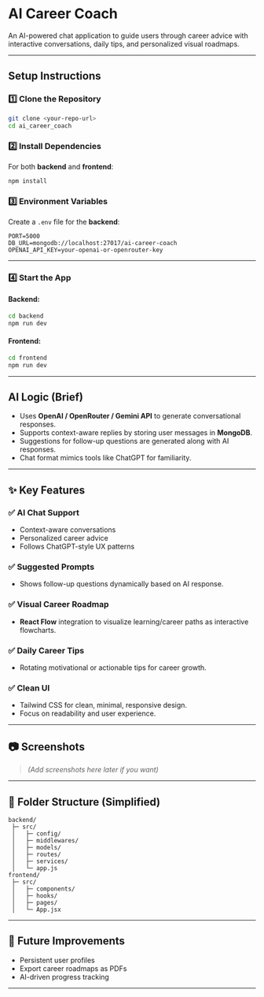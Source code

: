 # AI Career Coach

An AI-powered chat application to guide users through career advice with interactive conversations, daily tips, and personalized visual roadmaps.

---

##  **Setup Instructions**

### 1️⃣ Clone the Repository
```bash
git clone <your-repo-url>
cd ai_career_coach
```

### 2️⃣ Install Dependencies
For both **backend** and **frontend**:
```bash
npm install
```

### 3️⃣ Environment Variables  
Create a `.env` file for the **backend**:
```
PORT=5000
DB_URL=mongodb://localhost:27017/ai-career-coach
OPENAI_API_KEY=your-openai-or-openrouter-key
```

---

### 4️⃣ Start the App
#### Backend:
```bash
cd backend
npm run dev
```
#### Frontend:
```bash
cd frontend
npm run dev
```

---

##  **AI Logic (Brief)**

- Uses **OpenAI / OpenRouter / Gemini API** to generate conversational responses.
- Supports context-aware replies by storing user messages in **MongoDB**.
- Suggestions for follow-up questions are generated along with AI responses.
- Chat format mimics tools like ChatGPT for familiarity.

---

## ✨ **Key Features**

### ✅ AI Chat Support
- Context-aware conversations
- Personalized career advice
- Follows ChatGPT-style UX patterns

### ✅ Suggested Prompts
- Shows follow-up questions dynamically based on AI response.

### ✅ Visual Career Roadmap
- **React Flow** integration to visualize learning/career paths as interactive flowcharts.

### ✅ Daily Career Tips
- Rotating motivational or actionable tips for career growth.

### ✅ Clean UI
- Tailwind CSS for clean, minimal, responsive design.
- Focus on readability and user experience.

---

## 📷 **Screenshots**
> _(Add screenshots here later if you want)_

---

## 📂 **Folder Structure (Simplified)**

```
backend/
 ├─ src/
 │   ├─ config/
 │   ├─ middlewares/
 │   ├─ models/
 │   ├─ routes/
 │   ├─ services/
 │   └─ app.js
frontend/
 ├─ src/
 │   ├─ components/
 │   ├─ hooks/
 │   ├─ pages/
 │   └─ App.jsx
```

---

## 🔮 **Future Improvements**
- Persistent user profiles
- Export career roadmaps as PDFs
- AI-driven progress tracking

---

